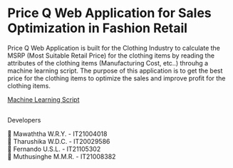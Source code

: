 # Price Q Web Application for Sales Optimization in Fashion Retail

Price Q Web Application is built for the Clothing Industry to calculate the MSRP (Most Suitable Retail Price) for the clothing items by reading the attributes of the clothing items (Manufacturing Cost, etc..) throuhg a machine learning script. The purpose of this application is to get the best price for the clothing items to optimize the sales and improve profit for the clothing items.

[Machine Learning Script](https://github.com/Team-Tetra-Weeknd-People/SalesOptimizationPython)

##

Developers

🔵 Mawaththa W.R.Y. - IT21004018 <br>
🔵 Tharushika W.D.C. - IT20029586 <br>
🔵 Fernando U.S.L. - IT21105302 <br>
🔵 Muthusinghe M.M.R. - IT21008382 <br>

##

